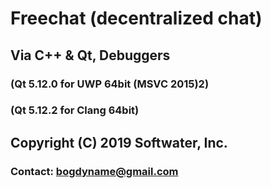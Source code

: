 # **Freechat (decentralized chat)**
## **Via C++ & Qt, Debuggers**
###  (Qt 5.12.0 for UWP 64bit (MSVC 2015)2)
###  (Qt 5.12.2 for Clang 64bit)
## **Copyright (C) 2019 Softwater, Inc.**
### **Contact: bogdyname@gmail.com**
